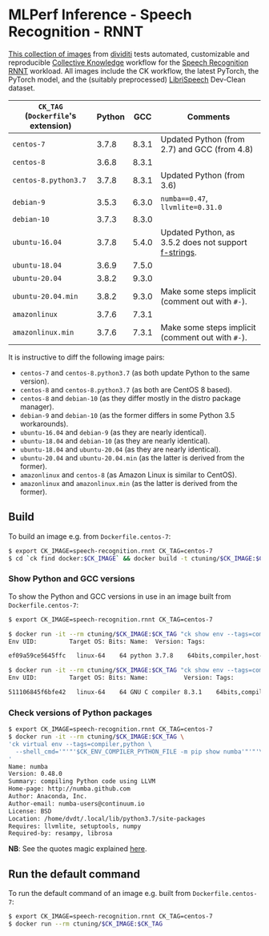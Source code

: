 # MLPerf Inference - Speech Recognition - RNNT

[This collection of images](https://hub.docker.com/r/ctuning/speech-recognition.rnnt) from [dividiti](http://dividiti.com)
tests automated, customizable and reproducible [Collective Knowledge](http://cknowledge.org) workflow for the [Speech Recognition RNNT](https://github.com/mlperf/inference/tree/master/v0.7/speech_recognition/rnnt/) workload. All images include the CK workflow, the latest PyTorch, the PyTorch model, and the (suitably preprocessed) [LibriSpeech](http://www.openslr.org/12/) Dev-Clean dataset.

| `CK_TAG` (`Dockerfile`'s extension)  | Python | GCC   | Comments |
|-|-|-|-|
| `centos-7` | 3.7.8 | 8.3.1 | Updated Python (from 2.7) and GCC (from 4.8) |
| `centos-8` | 3.6.8 | 8.3.1 ||
| `centos-8.python3.7` | 3.7.8 | 8.3.1 | Updated Python (from 3.6) |
| `debian-9`  | 3.5.3 | 6.3.0 | `numba==0.47`, `llvmlite=0.31.0` |
| `debian-10` | 3.7.3 | 8.3.0 ||
| `ubuntu-16.04` | 3.7.8 | 5.4.0 | Updated Python, as 3.5.2 does not support [f-strings](https://www.python.org/dev/peps/pep-0498/). |
| `ubuntu-18.04` | 3.6.9 | 7.5.0 ||
| `ubuntu-20.04` | 3.8.2 | 9.3.0 ||
| `ubuntu-20.04.min` | 3.8.2 | 9.3.0 | Make some steps implicit (comment out with `#-`). |
| `amazonlinux`     | 3.7.6 | 7.3.1 ||
| `amazonlinux.min` | 3.7.6 | 7.3.1 | Make some steps implicit (comment out with `#-`). |

It is instructive to diff the following image pairs:
- `centos-7` and `centos-8.python3.7` (as both update Python to the same version).
- `centos-8` and `centos-8.python3.7` (as both are CentOS 8 based).
- `centos-8` and `debian-10` (as they differ mostly in the distro package manager).
- `debian-9` and `debian-10` (as the former differs in some Python 3.5 workarounds).
- `ubuntu-16.04` and `debian-9` (as they are nearly identical).
- `ubuntu-18.04` and `debian-10` (as they are nearly identical).
- `ubuntu-18.04` and `ubuntu-20.04` (as they are nearly identical).
- `ubuntu-20.04` and `ubuntu-20.04.min` (as the latter is derived from the former).
- `amazonlinux` and `centos-8` (as Amazon Linux is similar to CentOS).
- `amazonlinux` and `amazonlinux.min` (as the latter is derived from the former).

## Build

To build an image e.g. from `Dockerfile.centos-7`:
```bash
$ export CK_IMAGE=speech-recognition.rnnt CK_TAG=centos-7
$ cd `ck find docker:$CK_IMAGE` && docker build -t ctuning/$CK_IMAGE:$CK_TAG -f Dockerfile.$CK_TAG .
```

### Show Python and GCC versions

To show the Python and GCC versions in use in an image built from `Dockerfile.centos-7`:
```bash
$ export CK_IMAGE=speech-recognition.rnnt CK_TAG=centos-7

$ docker run -it --rm ctuning/$CK_IMAGE:$CK_TAG "ck show env --tags=compiler,python"
Env UID:         Target OS: Bits: Name:  Version: Tags:

ef09a59ce5645ffc   linux-64    64 python 3.7.8    64bits,compiler,host-os-linux-64,lang-python,python,target-os-linux-64,v3,v3.7,v3.7.8

$ docker run -it --rm ctuning/$CK_IMAGE:$CK_TAG "ck show env --tags=compiler,gcc"
Env UID:         Target OS: Bits: Name:          Version: Tags:

511106845f6bfe42   linux-64    64 GNU C compiler 8.3.1    64bits,compiler,gcc,host-os-linux-64,lang-c,lang-cpp,target-os-linux-64,v8,v8.3,v8.3.1
```

### Check versions of Python packages

```bash
$ export CK_IMAGE=speech-recognition.rnnt CK_TAG=centos-7
$ docker run -it --rm ctuning/$CK_IMAGE:$CK_TAG \
'ck virtual env --tags=compiler,python \
  --shell_cmd='"'"'$CK_ENV_COMPILER_PYTHON_FILE -m pip show numba'"'"'\
'
Name: numba
Version: 0.48.0
Summary: compiling Python code using LLVM
Home-page: http://numba.github.com
Author: Anaconda, Inc.
Author-email: numba-users@continuum.io
License: BSD
Location: /home/dvdt/.local/lib/python3.7/site-packages
Requires: llvmlite, setuptools, numpy
Required-by: resampy, librosa
```
**NB**: See the quotes magic explained [here](https://stackoverflow.com/questions/1250079/how-to-escape-single-quotes-within-single-quoted-strings).

## Run the default command

To run the default command of an image e.g. built from `Dockerfile.centos-7`:
```bash
$ export CK_IMAGE=speech-recognition.rnnt CK_TAG=centos-7
$ docker run --rm ctuning/$CK_IMAGE:$CK_TAG
```
